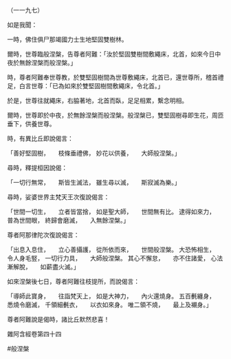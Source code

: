 （一一九七）

如是我聞：

一時，佛住俱尸那竭國力士生地堅固雙樹林。

爾時，世尊臨般涅槃，告尊者阿難：「汝於堅固雙樹間敷繩床，北首，如來今日中夜於無餘涅槃而般涅槃。」

時，尊者阿難奉世尊教，於雙堅固樹間為世尊敷繩床，北首已，還世尊所，稽首禮足，白言世尊：「已為如來於雙堅固樹間敷繩床，令北首。」

於是，世尊往就繩床，右脇著地，北首而臥，足足相累，繫念明相。

爾時，世尊即於中夜，於無餘涅槃而般涅槃。般涅槃已，雙堅固樹尋即生花，周匝垂下，供養世尊。

時，有異比丘即說偈言：

「善好堅固樹，　　枝條垂禮佛，
妙花以供養，　　大師般涅槃。」

尋時，釋提桓因說偈：

「一切行無常，　　斯皆生滅法，
雖生尋以滅，　　斯寂滅為樂。」

尋時，娑婆世界主梵天王次復說偈言：

「世間一切生，　　立者皆當捨，
如是聖大師，　　世間無有比。
逮得如來力，　　普為世間眼，
終歸會磨滅，　　入無餘涅槃。」

尊者阿那律陀次復說偈言：

「出息入息住，　　立心善攝護，
從所依而來，　　世間般涅槃。
大恐怖相生，　　令人身毛竪，
一切行力具，　　大師般涅槃。
其心不懈怠，　　亦不住諸愛，
心法漸解脫，　　如薪盡火滅。」

如來涅槃後七日，尊者阿難往枝提所，而說偈言：

「導師此寶身，　　往詣梵天上，
如是大神力，　　內火還燒身。
五百㲲纏身，　　悉燒令磨滅，
千領細㲲衣，　　以衣如來身。
唯二領不燒，　　最上及襯身。」

尊者阿難說是偈時，諸比丘默然悲喜！

雜阿含經卷第四十四











#般涅槃
